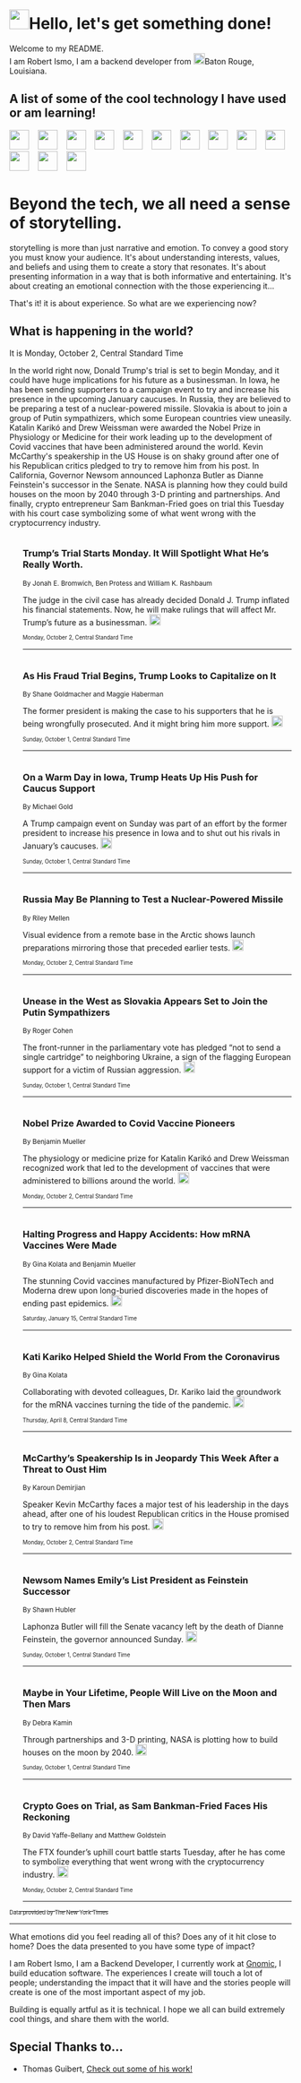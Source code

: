<h1><img src="https://emojis.slackmojis.com/emojis/images/1643514375/3493/hot-coffee.gif?1643514375" width="35"/>Hello, let's get something done!</h1>

<p>Welcome to my README.<br/>
I am Robert Ismo, I am a backend developer from <img src="https://emojis.slackmojis.com/emojis/images/1638395689/50435/moulin_rouge.png?1638395689" width="20"/>Baton Rouge, Louisiana.</p>
<h2>A list of some of the cool technology I have used or am learning!</h2>
<p>
<img src="https://emojis.slackmojis.com/emojis/images/1643516091/21142/meow_bongotap.gif?1643516091" width="35" alt="">
<img src="https://img.shields.io/badge/Favorite%20Frontend%20Framework-SvelteKit-f83903" alt="">
<img src="https://img.shields.io/badge/Second%20Favorite-Vue-40b581" alt="">
<img src="https://img.shields.io/badge/Most%20Used%20Runtime-Nodejs-78b061" alt="">
<img src="https://emojis.slackmojis.com/emojis/images/1643517416/34482/fire.gif?1643517416" width="35" alt="">
<img src="https://img.shields.io/badge/Javascript%20But%20Better-Typescript-0078ca" alt="">
<img src="https://img.shields.io/badge/Favorite%20Language-Elixir-3e244d" alt="">
<img src="https://img.shields.io/badge/Containerize%20Everything-Docker-6ac9ef" alt="">
<img src="https://emojis.slackmojis.com/emojis/images/1643514596/5999/meow_party.gif?1643514596" width="35" alt="">
<img src="https://img.shields.io/badge/API%20Love%20Language-Graphql-de32a5" alt="">
<img src="https://img.shields.io/badge/Our%20Favorite%20Version%20Controller-Git-e94f33" alt="">
<img src="https://img.shields.io/badge/Favorite%20Database-Redis-d42d1d" alt="">
<img src="https://emojis.slackmojis.com/emojis/images/1643514559/5584/deployparrot.gif?1643514559" width="35" alt="">
<img src="https://img.shields.io/badge/Container%20Interstate-RabbitMQ-f66200" alt="">
<img src="https://img.shields.io/badge/Gotta%20Learn-Kubernetes-316adf" alt="">
<img src="https://img.shields.io/badge/Really%20Mature%20Now-WASM-654fef" alt="">
<img src="https://emojis.slackmojis.com/emojis/images/1666642497/61942/dance_vibe.gif?1666642497" width="35" alt="">
<img src="https://img.shields.io/badge/For%20My%20M1-ARM64-657d96" alt="">
<img src="https://img.shields.io/badge/Loving%20This%20So%20Much-TailwindCSS-17bcb5" alt="">
<img src="https://img.shields.io/badge/Cool%20Build%20Tool-Vite-f9cb24" alt="">
<img src="https://emojis.slackmojis.com/emojis/images/1669231376/62819/working-on-it.gif?1669231376" width="35" alt="">
<img src="https://img.shields.io/badge/Fun%20and%20Easy%20Database-MongoDB-5f8c49" alt="">
<img src="https://img.shields.io/badge/JS%20Life%20Support-NPM-c73737" alt="">
<img src="https://img.shields.io/badge/I%20Liked%20It-DynamoDB-0073b9" alt="">
<img src="https://emojis.slackmojis.com/emojis/images/1643514045/46/question.gif?1643514045" width="35" alt="">
<img src="https://img.shields.io/badge/cool-React-60d6f9" alt="">
<img src="https://img.shields.io/badge/Future%20Big%20Project-Lambda-f37e00" alt="">
<img src="https://img.shields.io/badge/NPM%20But%20Better-PNPM-f1aa07" alt="">
<img src="https://emojis.slackmojis.com/emojis/images/1643514943/9662/fbwow.gif?1643514943" width="35" alt="">
<img src="https://img.shields.io/badge/First%20Language-C-662079" alt="">
<img src="https://img.shields.io/badge/Where%20I%20Deploy%20Frontend-Vercel-000000" alt="">
<img src="https://img.shields.io/badge/Who%20Does%20not%20Want%20an%20App-Swift-f9492a" alt="">
<img src="https://emojis.slackmojis.com/emojis/images/1643514058/151/javascript.png?1643514058" width="35" alt="">
<img src="https://img.shields.io/badge/cool-Python-fbd542" alt="">
<img src="https://img.shields.io/badge/Favorite%20Something-Stripe-656cdc" alt="">
<img src="https://img.shields.io/badge/Of%20Course-HTML5-ed6327" alt="">
<img src="https://emojis.slackmojis.com/emojis/images/1660415405/60731/bomb.gif?1660415405" width="35" alt="">
<img src="https://img.shields.io/badge/hate-CSS-2964ec" alt="">
<img src="https://img.shields.io/badge/Learning-CircleCI-141215" alt="">
<img src="https://img.shields.io/badge/Learning-Rust-fbbb3b" alt="">
<img src="https://emojis.slackmojis.com/emojis/images/1660415397/60712/writing-hand.gif?1660415397" width="35" alt="">
<img src="https://img.shields.io/badge/Dev%20Browser%20of%20Choice-Firefox-cc4e26" alt="">
<img src="https://img.shields.io/badge/Recoverying%20From%20Windows-UNIX-1781e3" alt="">
<img src="https://img.shields.io/badge/LOVE-LogSeq-90c1c2" alt="">
<img src="https://emojis.slackmojis.com/emojis/images/1643514066/223/kirby.gif?1643514066" width="35" alt="">
<img src="https://img.shields.io/badge/Daily%20Driver-MacOS-e6e6e8" alt="">
<img src="https://img.shields.io/badge/Git%20Server-Github-000000" alt="">
<img src="https://img.shields.io/badge/enjoyable-EC2-f17428" alt="">
<img src="https://emojis.slackmojis.com/emojis/images/1643514239/2069/excited.gif?1643514239" width="35" alt="">
</p>
<h1>Beyond the tech, we all need a sense of storytelling.</h1>
<p>storytelling is more than just narrative and emotion. To convey a good story you must know your audience. It's about understanding interests, values, and beliefs and using them to create a story that resonates. It's about presenting information in a way that is both informative and entertaining. It's about creating an emotional connection with the those experiencing it...</p>
<p>That's it! it is about experience. So what are we experiencing now?</p>
<h2>What is happening in the world?</h2>
<p>It is Monday, October 2, Central Standard Time</p>
<p>
In the world right now, Donald Trump&#39;s trial is set to begin Monday, and it could have huge implications for his future as a businessman. In Iowa, he has been sending supporters to a campaign event to try and increase his presence in the upcoming January caucuses. In Russia, they are believed to be preparing a test of a nuclear-powered missile. Slovakia is about to join a group of Putin sympathizers, which some European countries view uneasily. Katalin Karikó and Drew Weissman were awarded the Nobel Prize in Physiology or Medicine for their work leading up to the development of Covid vaccines that have been administered around the world. Kevin McCarthy&#39;s speakership in the US House is on shaky ground after one of his Republican critics pledged to try to remove him from his post. In California, Governor Newsom announced Laphonza Butler as Dianne Feinstein&#39;s successor in the Senate. NASA is planning how they could build houses on the moon by 2040 through 3-D printing and partnerships. And finally, crypto entrepreneur Sam Bankman-Fried goes on trial this Tuesday with his court case symbolizing some of what went wrong with the cryptocurrency industry.</p>
<ol>
<img src="https://img.shields.io/badge/-nyregion-blue" alt="">
<h3>Trump’s Trial Starts Monday. It Will Spotlight What He’s Really Worth.</h3>
<sub>By Jonah E. Bromwich, Ben Protess and William K. Rashbaum</sub>
<p>The judge in the civil case has already decided Donald J. Trump inflated his financial statements. Now, he will make rulings that will affect Mr. Trump’s future as a businessman.  <a href="https://nyti.ms/45k0rtv"><img src="https://developer.nytimes.com/files/poweredby_nytimes_30b.png?v=1583354208352" height="20"></a></p>
<sub><sub>Monday, October 2, Central Standard Time</sub></sub>
<hr/>
<img src="https://img.shields.io/badge/-us-blue" alt="">
<h3>As His Fraud Trial Begins, Trump Looks to Capitalize on It</h3>
<sub>By Shane Goldmacher and Maggie Haberman</sub>
<p>The former president is making the case to his supporters that he is being wrongfully prosecuted. And it might bring him more support.  <a href="https://nyti.ms/3ZGDK1O"><img src="https://developer.nytimes.com/files/poweredby_nytimes_30b.png?v=1583354208352" height="20"></a></p>
<sub><sub>Sunday, October 1, Central Standard Time</sub></sub>
<hr/>
<img src="https://img.shields.io/badge/-us-blue" alt="">
<h3>On a Warm Day in Iowa, Trump Heats Up His Push for Caucus Support</h3>
<sub>By Michael Gold</sub>
<p>A Trump campaign event on Sunday was part of an effort by the former president to increase his presence in Iowa and to shut out his rivals in January’s caucuses.  <a href="https://nyti.ms/45mbIKc"><img src="https://developer.nytimes.com/files/poweredby_nytimes_30b.png?v=1583354208352" height="20"></a></p>
<sub><sub>Sunday, October 1, Central Standard Time</sub></sub>
<hr/>
<img src="https://img.shields.io/badge/-video-blue" alt="">
<h3>Russia May Be Planning to Test a Nuclear-Powered Missile</h3>
<sub>By Riley Mellen</sub>
<p>Visual evidence from a remote base in the Arctic shows launch preparations mirroring those that preceded earlier tests.  <a href="https://nyti.ms/3PZ6mjp"><img src="https://developer.nytimes.com/files/poweredby_nytimes_30b.png?v=1583354208352" height="20"></a></p>
<sub><sub>Monday, October 2, Central Standard Time</sub></sub>
<hr/>
<img src="https://img.shields.io/badge/-world-blue" alt="">
<h3>Unease in the West as Slovakia Appears Set to Join the Putin Sympathizers</h3>
<sub>By Roger Cohen</sub>
<p>The front-runner in the parliamentary vote has pledged “not to send a single cartridge” to neighboring Ukraine, a sign of the flagging European support for a victim of Russian aggression.  <a href="https://nyti.ms/3PZ7Udj"><img src="https://developer.nytimes.com/files/poweredby_nytimes_30b.png?v=1583354208352" height="20"></a></p>
<sub><sub>Sunday, October 1, Central Standard Time</sub></sub>
<hr/>
<img src="https://img.shields.io/badge/-health-blue" alt="">
<h3>Nobel Prize Awarded to Covid Vaccine Pioneers</h3>
<sub>By Benjamin Mueller</sub>
<p>The physiology or medicine prize for Katalin Karikó and Drew Weissman recognized work that led to the development of vaccines that were administered to billions around the world.  <a href="https://nyti.ms/46bGGG4"><img src="https://developer.nytimes.com/files/poweredby_nytimes_30b.png?v=1583354208352" height="20"></a></p>
<sub><sub>Monday, October 2, Central Standard Time</sub></sub>
<hr/>
<img src="https://img.shields.io/badge/-health-blue" alt="">
<h3>Halting Progress and Happy Accidents: How mRNA Vaccines Were Made</h3>
<sub>By Gina Kolata and Benjamin Mueller</sub>
<p>The stunning Covid vaccines manufactured by Pfizer-BioNTech and Moderna drew upon long-buried discoveries made in the hopes of ending past epidemics.  <a href="https://nyti.ms/3fuht0S"><img src="https://developer.nytimes.com/files/poweredby_nytimes_30b.png?v=1583354208352" height="20"></a></p>
<sub><sub>Saturday, January 15, Central Standard Time</sub></sub>
<hr/>
<img src="https://img.shields.io/badge/-health-blue" alt="">
<h3>Kati Kariko Helped Shield the World From the Coronavirus</h3>
<sub>By Gina Kolata</sub>
<p>Collaborating with devoted colleagues, Dr. Kariko laid the groundwork for the mRNA vaccines turning the tide of the pandemic.  <a href="https://nyti.ms/2PDO23b"><img src="https://developer.nytimes.com/files/poweredby_nytimes_30b.png?v=1583354208352" height="20"></a></p>
<sub><sub>Thursday, April 8, Central Standard Time</sub></sub>
<hr/>
<img src="https://img.shields.io/badge/-us-blue" alt="">
<h3>McCarthy’s Speakership Is in Jeopardy This Week After a Threat to Oust Him</h3>
<sub>By Karoun Demirjian</sub>
<p>Speaker Kevin McCarthy faces a major test of his leadership in the days ahead, after one of his loudest Republican critics in the House promised to try to remove him from his post.  <a href="https://nyti.ms/3PYLDfD"><img src="https://developer.nytimes.com/files/poweredby_nytimes_30b.png?v=1583354208352" height="20"></a></p>
<sub><sub>Monday, October 2, Central Standard Time</sub></sub>
<hr/>
<img src="https://img.shields.io/badge/-us-blue" alt="">
<h3>Newsom Names Emily’s List President as Feinstein Successor</h3>
<sub>By Shawn Hubler</sub>
<p>Laphonza Butler will fill the Senate vacancy left by the death of Dianne Feinstein, the governor announced Sunday.  <a href="https://nyti.ms/3th4lq1"><img src="https://developer.nytimes.com/files/poweredby_nytimes_30b.png?v=1583354208352" height="20"></a></p>
<sub><sub>Sunday, October 1, Central Standard Time</sub></sub>
<hr/>
<img src="https://img.shields.io/badge/-realestate-blue" alt="">
<h3>Maybe in Your Lifetime, People Will Live on the Moon and Then Mars</h3>
<sub>By Debra Kamin</sub>
<p>Through partnerships and 3-D printing, NASA is plotting how to build houses on the moon by 2040.  <a href="https://nyti.ms/3roygMs"><img src="https://developer.nytimes.com/files/poweredby_nytimes_30b.png?v=1583354208352" height="20"></a></p>
<sub><sub>Sunday, October 1, Central Standard Time</sub></sub>
<hr/>
<img src="https://img.shields.io/badge/-technology-blue" alt="">
<h3>Crypto Goes on Trial, as Sam Bankman-Fried Faces His Reckoning</h3>
<sub>By David Yaffe-Bellany and Matthew Goldstein</sub>
<p>The FTX founder’s uphill court battle starts Tuesday, after he has come to symbolize everything that went wrong with the cryptocurrency industry.  <a href="https://nyti.ms/3ZC9mVY"><img src="https://developer.nytimes.com/files/poweredby_nytimes_30b.png?v=1583354208352" height="20"></a></p>
<sub><sub>Monday, October 2, Central Standard Time</sub></sub>
<hr/>
</ol>
<a href="https://developer.nytimes.com"><sub><sub>Data provided by The New York Times</sub></sub></a>
<hr/>
<p>What emotions did you feel reading all of this? Does any of it hit close to home? Does the data presented to you have some type of impact?</p>
<p>I am Robert Ismo, I am a Backend Developer, I currently work at <a href="https://gnomic.education/">Gnomic</a>, I build education software. The experiences I create will touch a lot of people; understanding the impact that it will have and the stories people will create is one of the most important aspect of my job.</p>
<p>Building is equally artful as it is technical. I hope we all can build extremely cool things, and share them with the world.</p>
<h2>Special Thanks to...</h2>
<ul>
<li>Thomas Guibert, <a href="https://github.com/thmsgbrt/thmsgbrt">Check out some of his work!</a></li>
</ul>